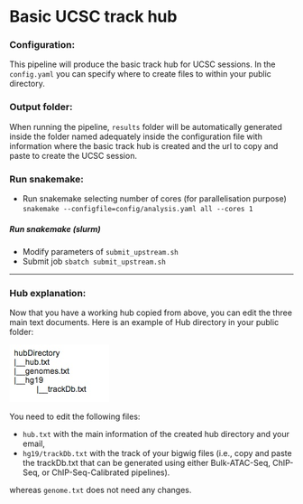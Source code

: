 # Basic UCSC track hub

### Configuration:
This pipeline will produce the basic track hub for UCSC sessions. In the ```config.yaml``` you can specify where to create files to within your public directory.

### Output folder:
When running the pipeline, ```results``` folder will be automatically generated inside the folder named adequately inside the configuration file with information where the basic track hub is created and the url to copy and paste to create the UCSC session.

### Run snakemake:
- Run snakemake selecting number of cores (for parallelisation purpose) ``` snakemake --configfile=config/analysis.yaml all --cores 1```

##### Run snakemake (slurm)
- Modify parameters of ```submit_upstream.sh```
- Submit job ```sbatch submit_upstream.sh```

<hr>

### Hub explanation:
Now that you have a working hub copied from above, you can edit the three main text documents. Here is an example of Hub directory in your public folder:

<img
  src="images/hubDirectoryImage.jpeg"
  alt="Alt text"
  title="Optional title"
  style="display: inline-block; margin: 0 auto; max-width: 300px">
  
You need to edit the following files:
- ```hub.txt``` with the main information of the created hub directory and your email,
- ```hg19/trackDb.txt``` with the track of your bigwig files (i.e., copy and paste the trackDb.txt that can be generated using either Bulk-ATAC-Seq, ChIP-Seq, or ChIP-Seq-Calibrated pipelines).

whereas ```genome.txt``` does not need any changes.
